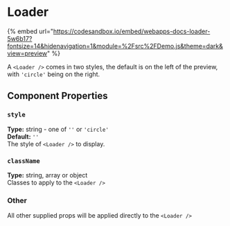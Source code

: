 # Loader

{% embed url="https://codesandbox.io/embed/webapps-docs-loader-5w6b17?fontsize=14&hidenavigation=1&module=%2Fsrc%2FDemo.js&theme=dark&view=preview" %}

A `<Loader />` comes in two styles, the default is on the left of the preview, with `'circle'` being on the right.

## Component Properties

### `style`

**Type:** string - one of `''` or `'circle'`\
**Default:** `''`\
The style of `<Loader />` to display.

### `className`

**Type:** string, array or object\
Classes to apply to the `<Loader />`

### Other

All other supplied props will be applied directly to the `<Loader />`
